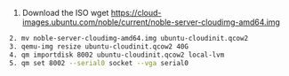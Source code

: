 1. Download the ISO wget https://cloud-images.ubuntu.com/noble/current/noble-server-cloudimg-amd64.img

```bash
2. mv noble-server-cloudimg-amd64.img ubuntu-cloudinit.qcow2
3. qemu-img resize ubuntu-cloudinit.qcow2 40G
4. qm importdisk 8002 ubuntu-cloudinit.qcow2 local-lvm
5. qm set 8002 --serial0 socket --vga serial0
```


